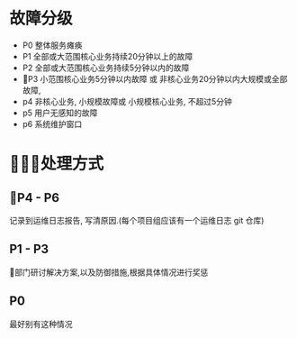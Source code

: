 # 故障分级
- P0 整体服务瘫痪
- P1 全部或大范围核心业务持续20分钟以上的故障
- P2 全部或大范围核心业务持续5分钟以内的故障
- P3 小范围核心业务5分钟以内故障 或 非核心业务20分钟以内大规模或全部故障, 
- p4 非核心业务, 小规模故障或 小规模核心业务, 不超过5分钟
- p5 用户无感知的故障
- p6 系统维护窗口

#  处理方式
## P4 - P6
记录到运维日志报告, 写清原因.(每个项目组应该有一个运维日志 git 仓库)
## P1 - P3
部门研讨解决方案,以及防御措施,根据具体情况进行奖惩
## P0
最好别有这种情况

